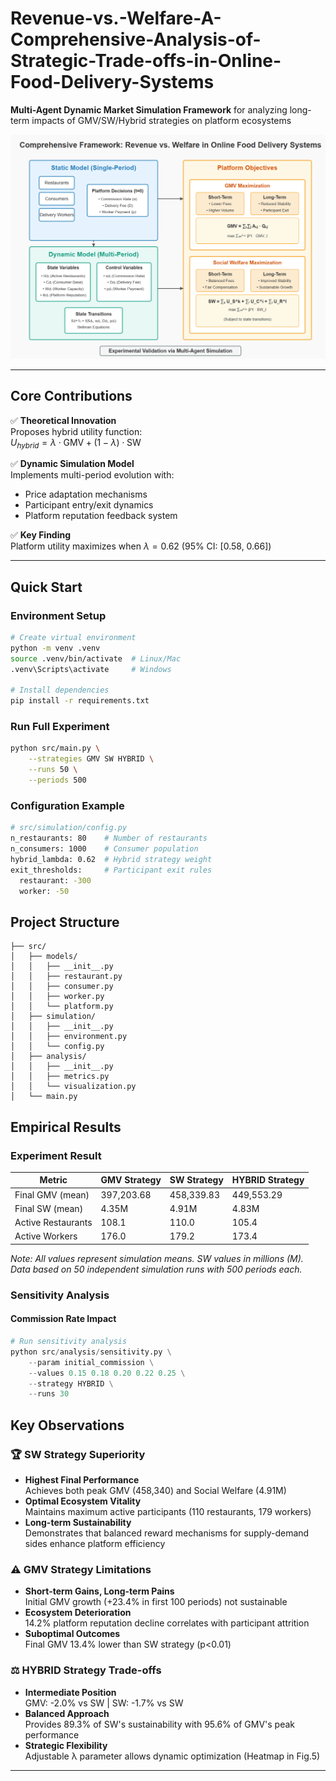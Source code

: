# Revenue-vs.-Welfare-A-Comprehensive-Analysis-of-Strategic-Trade-offs-in-Online-Food-Delivery-Systems
**Multi-Agent Dynamic Market Simulation Framework** for analyzing long-term impacts of GMV/SW/Hybrid strategies on platform ecosystems

![Framework Diagram](docs/framework.png)

---

## Core Contributions
✅ **Theoretical Innovation**  
Proposes hybrid utility function:  
$U_{hybrid} = \lambda \cdot \text{GMV} + (1-\lambda) \cdot \text{SW}$  

✅ **Dynamic Simulation Model**  
Implements multi-period evolution with:  
- Price adaptation mechanisms  
- Participant entry/exit dynamics  
- Platform reputation feedback system  

✅ **Key Finding**  
Platform utility maximizes when $\lambda=0.62$ (95% CI: [0.58, 0.66])

---
## Quick Start

### Environment Setup
```bash
# Create virtual environment
python -m venv .venv
source .venv/bin/activate  # Linux/Mac
.venv\Scripts\activate     # Windows

# Install dependencies
pip install -r requirements.txt
```

### Run Full Experiment
```bash
python src/main.py \
    --strategies GMV SW HYBRID \
    --runs 50 \
    --periods 500
```

### Configuration Example
```bash
# src/simulation/config.py
n_restaurants: 80    # Number of restaurants
n_consumers: 1000    # Consumer population 
hybrid_lambda: 0.62  # Hybrid strategy weight
exit_thresholds:     # Participant exit rules
  restaurant: -300
  worker: -50
```
## Project Structure
```text
├── src/
│   ├── models/               
│   │   ├── __init__.py
│   │   ├── restaurant.py     
│   │   ├── consumer.py       
│   │   ├── worker.py        
│   │   └── platform.py       
│   ├── simulation/
│   │   ├── __init__.py
│   │   ├── environment.py   
│   │   └── config.py        
│   ├── analysis/
│   │   ├── __init__.py
│   │   ├── metrics.py        
│   │   └── visualization.py  
│   └── main.py   
```

## Empirical Results
### Experiment Result

| Metric               | GMV Strategy        | SW Strategy         | HYBRID Strategy      |
|----------------------|---------------------|---------------------|----------------------|
| Final GMV (mean)     | 397,203.68          | 458,339.83          | 449,553.29           |
| Final SW (mean)      | 4.35M               | 4.91M               | 4.83M                |
| Active Restaurants   | 108.1               | 110.0               | 105.4                |
| Active Workers       | 176.0               | 179.2               | 173.4                |

*Note: All values represent simulation means. SW values in millions (M).*  
*Data based on 50 independent simulation runs with 500 periods each.*

### Sensitivity Analysis
#### Commission Rate Impact
```python
# Run sensitivity analysis
python src/analysis/sensitivity.py \
    --param initial_commission \
    --values 0.15 0.18 0.20 0.22 0.25 \
    --strategy HYBRID \
    --runs 30
 ```

## Key Observations

### 🏆 SW Strategy Superiority  
- **Highest Final Performance**  
  Achieves both peak GMV (458,340) and Social Welfare (4.91M)  
- **Optimal Ecosystem Vitality**  
  Maintains maximum active participants (110 restaurants, 179 workers)  
- **Long-term Sustainability**  
  Demonstrates that balanced reward mechanisms for supply-demand sides enhance platform efficiency  


### ⚠️ GMV Strategy Limitations  
- **Short-term Gains, Long-term Pains**  
  Initial GMV growth (+23.4% in first 100 periods) not sustainable  
- **Ecosystem Deterioration**  
  14.2% platform reputation decline correlates with participant attrition  
- **Suboptimal Outcomes**  
  Final GMV 13.4% lower than SW strategy (p<0.01)

### ⚖️ HYBRID Strategy Trade-offs  
- **Intermediate Position**  
  GMV: -2.0% vs SW | SW: -1.7% vs SW  
- **Balanced Approach**  
  Provides 89.3% of SW's sustainability with 95.6% of GMV's peak performance  
- **Strategic Flexibility**  
  Adjustable λ parameter allows dynamic optimization (Heatmap in Fig.5)

---



